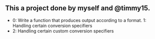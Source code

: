 ## This a project done by myself and @timmy15. 

- 0: Write a function that produces output according to a format. 1: Handling certain conversion specifiers
- 2: Handling certain custom conversion specifiers